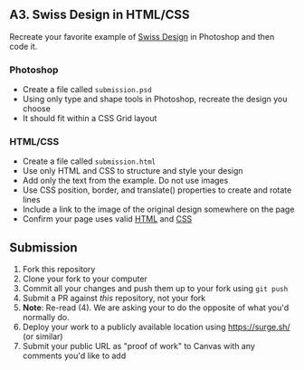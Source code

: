 ## A3. Swiss Design in HTML/CSS

Recreate your favorite example of [Swiss Design](https://github.com/omundy/critical-web-design/tree/master/exercises/e04-swiss-design) in Photoshop and then code it.

### Photoshop

- Create a file called `submission.psd`
- Using only type and shape tools in Photoshop, recreate the design you choose
- It should fit within a CSS Grid layout

### HTML/CSS

- Create a file called `submission.html`
- Use only HTML and CSS to structure and style your design
- Add only the text from the example. Do not use images
- Use CSS position, border, and translate() properties to create and rotate lines
- Include a link to the image of the original design somewhere on the page
- Confirm your page uses valid [HTML](https://validator.w3.org/) and [CSS](https://jigsaw.w3.org/css-validator/)

## Submission

1. Fork this repository
2. Clone your fork to your computer
3. Commit all your changes and push them up to your fork using `git push`
4. Submit a PR against _this_ repository, not your fork
5. **Note**: Re-read (4). We are asking your to do the opposite of what you'd normally do.
6. Deploy your work to a publicly available location using <https://surge.sh/> (or similar)
7. Submit your public URL as "proof of work" to Canvas with any comments you'd like to add
